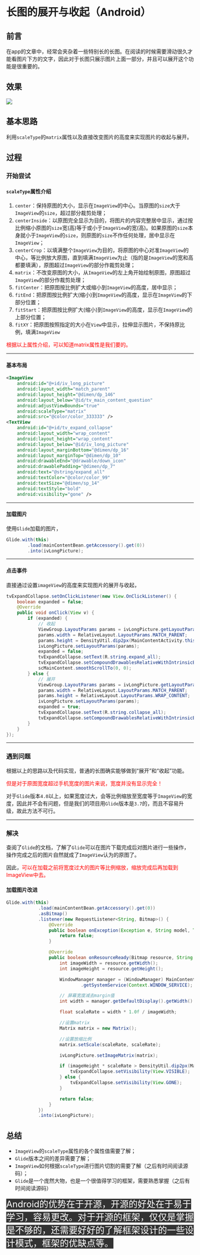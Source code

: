 # 长图的展开与收起（Android）

## 前言
在app的文章中，经常会夹杂着一些特别长的长图。在阅读的时候需要滑动很久才能看图片下方的文字，因此对于长图只展示图片上面一部分，并且可以展开这个功能是很重要的。

## 效果
![](https://pic.superbed.cn/item/5da83649451253d178f564a4.gif)

## 基本思路
利用`scaleType`的`matrix`属性以及直接改变图片的高度来实现图片的收起与展开。

## 过程
### 开始尝试
#### `scaleType`属性介绍
1. `center`：保持原图的大小，显示在`ImageView`的中心。当原图的`size`大于`ImageView`的`size`，超过部分裁剪处理；
2. `centerInside`：以原图完全显示为目的，将图片的内容完整居中显示，通过按比例缩小原图的`size`宽(高)等于或小于`ImageView`的宽(高)。如果原图的`size`本身就小于`ImageView`的`size`，则原图的`size`不作任何处理，居中显示在`ImageView`；
3. `centerCrop`：以填满整个`ImageView`为目的，将原图的中心对准`ImageView`的中心，等比例放大原图，直到填满`ImageView`为止（指的是`ImageView`的宽和高都要填满），原图超过`ImageView`的部分作裁剪处理；
4. `matrix`：不改变原图的大小，从`ImageView`的左上角开始绘制原图，原图超过`ImageView`的部分作裁剪处理；
5. `fitCenter`：把原图按比例扩大或缩小到`ImageView`的高度，居中显示；
6. `fitEnd`：把原图按比例扩大(缩小)到`ImageView`的高度，显示在`ImageView`的下部分位置；
7. `fitStart`：把原图按比例扩大(缩小)到`ImageView`的高度，显示在`ImageView`的上部分位置；
8. `fitXY`：把原图按照指定的大小在`View`中显示，拉伸显示图片，不保持原比例，填满`ImageView`

<span style="color: #ff0000;">根据以上属性介绍，可以知道matrix属性是我们要的。</span>

----
#### 基本布局
```xml
<ImageView
    android:id="@+id/iv_long_picture"
    android:layout_width="match_parent"
    android:layout_height="@dimen/dp_146"
    android:layout_below="@id/tv_main_content_question"
    android:adjustViewBounds="true"
    android:scaleType="matrix"
    android:src="@color/color_333333" />
<TextView
    android:id="@+id/tv_expand_collapse"
    android:layout_width="wrap_content"
    android:layout_height="wrap_content"
    android:layout_below="@id/iv_long_picture"
    android:layout_marginBottom="@dimen/dp_16"
    android:layout_marginTop="@dimen/dp_10"
    android:drawableEnd="@drawable/down_icon"
    android:drawablePadding="@dimen/dp_7"
    android:text="@string/expand_all"
    android:textColor="@color/color_99"
    android:textSize="@dimen/sp_14"
    android:textStyle="bold"
    android:visibility="gone" />
```

----
#### 加载图片
使用`Glide`加载的图片，
```java
Glide.with(this)
        .load(mainContentBean.getAccessory().get(0))
        .into(ivLongPicture);
```

----
#### 点击事件
直接通过设置`imageView`的高度来实现图片的展开与收起，
```java
tvExpandCollapse.setOnClickListener(new View.OnClickListener() {
    boolean expanded = false;
    @Override
    public void onClick(View v) {
        if (expanded) {
            // 收起
            ViewGroup.LayoutParams params = ivLongPicture.getLayoutParams();
            params.width = RelativeLayout.LayoutParams.MATCH_PARENT;
            params.height = DensityUtil.dip2px(MainContentActivity.this, 146);
            ivLongPicture.setLayoutParams(params);
            expanded = false;
            tvExpandCollapse.setText(R.string.expand_all);
            tvExpandCollapse.setCompoundDrawablesRelativeWithIntrinsicBounds(0, 0, R.drawable.down_icon, 0);
            scMainContent.smoothScrollTo(0, 0);
        } else {
            // 展开
            ViewGroup.LayoutParams params = ivLongPicture.getLayoutParams();
            params.width = RelativeLayout.LayoutParams.MATCH_PARENT;
            params.height = RelativeLayout.LayoutParams.WRAP_CONTENT;
            ivLongPicture.setLayoutParams(params);
            expanded = true;
            tvExpandCollapse.setText(R.string.collapse_all);
            tvExpandCollapse.setCompoundDrawablesRelativeWithIntrinsicBounds(0, 0, R.drawable.upper_icon, 0);
        }
    }
});
```
----
### 遇到问题
根据以上的思路以及代码实现，普通的长图确实能够做到“展开”和“收起”功能。

<span style="color: #ff0000;">但是对于原图宽度超过手机宽度的图片来说，宽度并没有显示完全！</span>

对于`Glide`版本`4.0`以上，如果宽度过大，会等比例缩放至宽度等于`ImageView`的宽度，因此并不会有问题，但是我们的项目用`Glide`版本是`3.7`的，而且不容易升级，故此方法不可行。

----
### 解决
查阅了`Glide`的文档，了解了`Glide`可以在图片下载完成后对图片进行一些操作，操作完成之后的图片自然就成了`ImageView`认为的原图了。

因此，<span style="color: #ff0000;">可以在加载之前将宽度过大的图片等比例缩放，缩放完成后再加载到ImageView中去。</span>

#### 加载图片改进
```java
Glide.with(this)
            .load(mainContentBean.getAccessory().get(0))
            .asBitmap()
            .listener(new RequestListener<String, Bitmap>() {
                @Override
                public boolean onException(Exception e, String model, Target<Bitmap> target, boolean isFirstResource) {
                    return false;
                }

                @Override
                public boolean onResourceReady(Bitmap resource, String model, Target<Bitmap> target, boolean isFromMemoryCache, boolean isFirstResource) {
                    int imageWidth = resource.getWidth();
                    int imageHeight = resource.getHeight();

                    WindowManager manager = (WindowManager) MainContentActivity.this
                            .getSystemService(Context.WINDOW_SERVICE);

                    // 屏幕宽度减去margin值
                    int width = manager.getDefaultDisplay().getWidth() - DensityUtil.dip2px(MainContentActivity.this, 32);

                    float scaleRate = width * 1.0f / imageWidth;

                    //设置matrix
                    Matrix matrix = new Matrix();

                    //设置放缩比例
                    matrix.setScale(scaleRate, scaleRate);

                    ivLongPicture.setImageMatrix(matrix);

                    if (imageHeight * scaleRate > DensityUtil.dip2px(MainContentActivity.this, 146)) {
                        tvExpandCollapse.setVisibility(View.VISIBLE);
                    } else {
                        tvExpandCollapse.setVisibility(View.GONE);
                    }

                    return false;
                }
            })
            .into(ivLongPicture);
```

## 总结
+ `ImageView`的`scaleType`属性的各个属性值需要了解；
+ `Glide`版本之间的差异需要了解；
+ `ImageView`如何根据`scaleType`进行图片切割的需要了解（之后有时间阅读源码）；
+ `Glide`是一个庞然大物，也是一个很值得学习的框架，需要熟悉掌握（之后有时间阅读源码）

<span style="font-size: 18pt; background-color: #333333; color: #ffffff;">Android的优势在于开源，开源的好处在于易于学习，容易更改。对于开源的框架，仅仅是掌握是不够的，还需要好好的了解框架设计的一些设计模式，框架的优缺点等。</span>